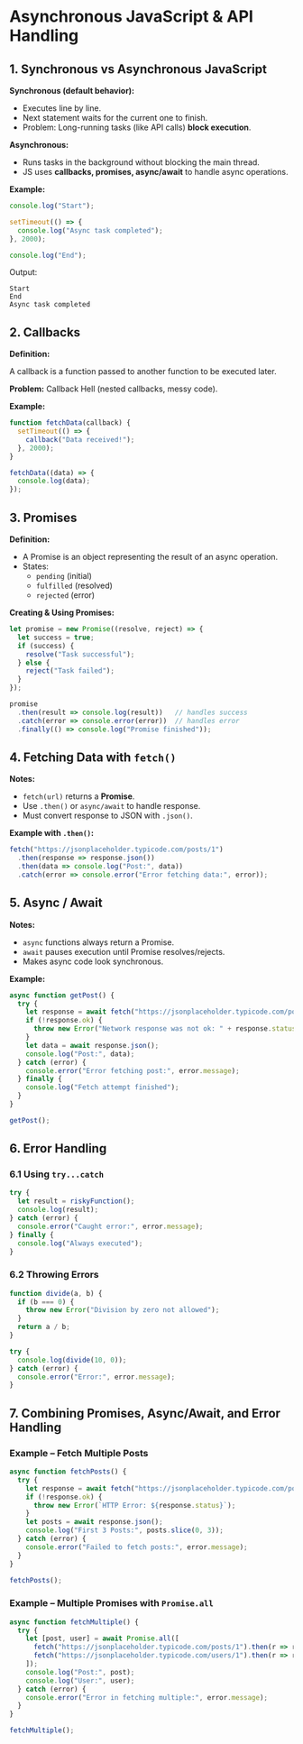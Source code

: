 # Asynchronous JavaScript & API Handling

## 1. Synchronous vs Asynchronous JavaScript

**Synchronous (default behavior):**

- Executes line by line.
- Next statement waits for the current one to finish.
- Problem: Long-running tasks (like API calls) **block execution**.

**Asynchronous:**

- Runs tasks in the background without blocking the main thread.
- JS uses **callbacks, promises, async/await** to handle async operations.

**Example:**

```jsx
console.log("Start");

setTimeout(() => {
  console.log("Async task completed");
}, 2000);

console.log("End");
```

Output:

```
Start
End
Async task completed
```

## 2. Callbacks

**Definition:**

A callback is a function passed to another function to be executed later.

**Problem:** Callback Hell (nested callbacks, messy code).

**Example:**

```jsx
function fetchData(callback) {
  setTimeout(() => {
    callback("Data received!");
  }, 2000);
}

fetchData((data) => {
  console.log(data);
});
```

## 3. Promises

**Definition:**

- A Promise is an object representing the result of an async operation.
- States:
    - `pending` (initial)
    - `fulfilled` (resolved)
    - `rejected` (error)

**Creating & Using Promises:**

```jsx
let promise = new Promise((resolve, reject) => {
  let success = true;
  if (success) {
    resolve("Task successful");
  } else {
    reject("Task failed");
  }
});

promise
  .then(result => console.log(result))   // handles success
  .catch(error => console.error(error))  // handles error
  .finally(() => console.log("Promise finished"));
```

## 4. Fetching Data with `fetch()`

**Notes:**

- `fetch(url)` returns a **Promise**.
- Use `.then()` or `async/await` to handle response.
- Must convert response to JSON with `.json()`.

**Example with `.then()`:**

```jsx
fetch("https://jsonplaceholder.typicode.com/posts/1")
  .then(response => response.json())
  .then(data => console.log("Post:", data))
  .catch(error => console.error("Error fetching data:", error));
```

## 5. Async / Await

**Notes:**

- `async` functions always return a Promise.
- `await` pauses execution until Promise resolves/rejects.
- Makes async code look synchronous.

**Example:**

```jsx
async function getPost() {
  try {
    let response = await fetch("https://jsonplaceholder.typicode.com/posts/1");
    if (!response.ok) {
      throw new Error("Network response was not ok: " + response.status);
    }
    let data = await response.json();
    console.log("Post:", data);
  } catch (error) {
    console.error("Error fetching post:", error.message);
  } finally {
    console.log("Fetch attempt finished");
  }
}

getPost();
```

## 6. Error Handling

### 6.1 Using `try...catch`

```jsx
try {
  let result = riskyFunction();
  console.log(result);
} catch (error) {
  console.error("Caught error:", error.message);
} finally {
  console.log("Always executed");
}
```

### 6.2 Throwing Errors

```jsx
function divide(a, b) {
  if (b === 0) {
    throw new Error("Division by zero not allowed");
  }
  return a / b;
}

try {
  console.log(divide(10, 0));
} catch (error) {
  console.error("Error:", error.message);
}
```

## 7. Combining Promises, Async/Await, and Error Handling

### Example – Fetch Multiple Posts

```jsx
async function fetchPosts() {
  try {
    let response = await fetch("https://jsonplaceholder.typicode.com/posts");
    if (!response.ok) {
      throw new Error(`HTTP Error: ${response.status}`);
    }
    let posts = await response.json();
    console.log("First 3 Posts:", posts.slice(0, 3));
  } catch (error) {
    console.error("Failed to fetch posts:", error.message);
  }
}

fetchPosts();
```

### Example – Multiple Promises with `Promise.all`

```jsx
async function fetchMultiple() {
  try {
    let [post, user] = await Promise.all([
      fetch("https://jsonplaceholder.typicode.com/posts/1").then(r => r.json()),
      fetch("https://jsonplaceholder.typicode.com/users/1").then(r => r.json())
    ]);
    console.log("Post:", post);
    console.log("User:", user);
  } catch (error) {
    console.error("Error in fetching multiple:", error.message);
  }
}

fetchMultiple();
```